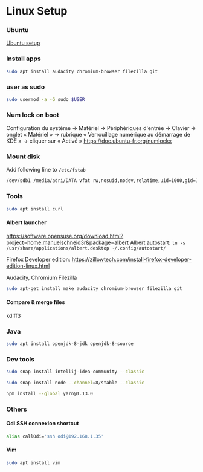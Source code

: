 # Linux Setup

### Ubuntu
[Ubuntu setup](./Ubuntu.md)

### Install apps
```bash
sudo apt install audacity chromium-browser filezilla git 
```

### user as sudo
```bash
sudo usermod -a -G sudo $USER
```


### Num lock on boot
Configuration du système → Matériel → Périphériques d'entrée → Clavier → onglet « Matériel » → rubrique « Verrouillage numérique au démarrage de KDE » → cliquer sur « Activé »
https://doc.ubuntu-fr.org/numlockx

### Mount disk
Add following line to `/etc/fstab`

```bash
/dev/sdb1 /media/adri/DATA vfat rw,nosuid,nodev,relatime,uid=1000,gid=1000,fmask=0022,dmask=0022,codepage=437,iocharset=iso8859-1,shortname=mixed
```

### Tools
```bash
sudo apt install curl
```
#### Albert launcher
https://software.opensuse.org/download.html?project=home:manuelschneid3r&package=albert
Albert autostart: `ln -s /usr/share/applications/albert.desktop ~/.config/autostart/`

Firefox Developer edition: https://zillowtech.com/install-firefox-developer-edition-linux.html

Audacity, Chromium Filezilla
```bash
sudo apt-get install make audacity chromium-browser filezilla git 
```

#### Compare & merge files
kdiff3


### Java
```bash
sudo apt install openjdk-8-jdk openjdk-8-source
```

### Dev tools
```bash
sudo snap install intellij-idea-community --classic

sudo snap install node --channel=8/stable --classic

npm install --global yarn@1.13.0
```

### Others

#### Odi SSH connexion shortcut
```bash
alias callOdi='ssh odi@192.168.1.35'
```

#### Vim
```bash
sudo apt install vim
```
